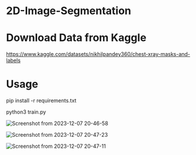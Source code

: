 # 2D-Image-Segmentation
# Download Data from Kaggle
https://www.kaggle.com/datasets/nikhilpandey360/chest-xray-masks-and-labels

# Usage 
pip install -r requirements.txt

python3 train.py



![Screenshot from 2023-12-07 20-46-58](https://github.com/Shirshak-Ach/2D-Image-Segmentation/assets/59020885/02ee6918-c473-45b4-8b09-3b85c074c2db)

![Screenshot from 2023-12-07 20-47-23](https://github.com/Shirshak-Ach/2D-Image-Segmentation/assets/59020885/1cf5d97a-2e94-4066-ad13-9f6ab6f2343e)

![Screenshot from 2023-12-07 20-47-11](https://github.com/Shirshak-Ach/2D-Image-Segmentation/assets/59020885/02f5c166-dbd0-4695-b08f-879e433d5cb9)
